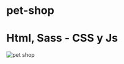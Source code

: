# pet-shop
# Html, Sass - CSS y Js
![pet shop](https://user-images.githubusercontent.com/60888517/180622312-76699eaf-616a-46e5-9814-38686ae9fbb3.png)
